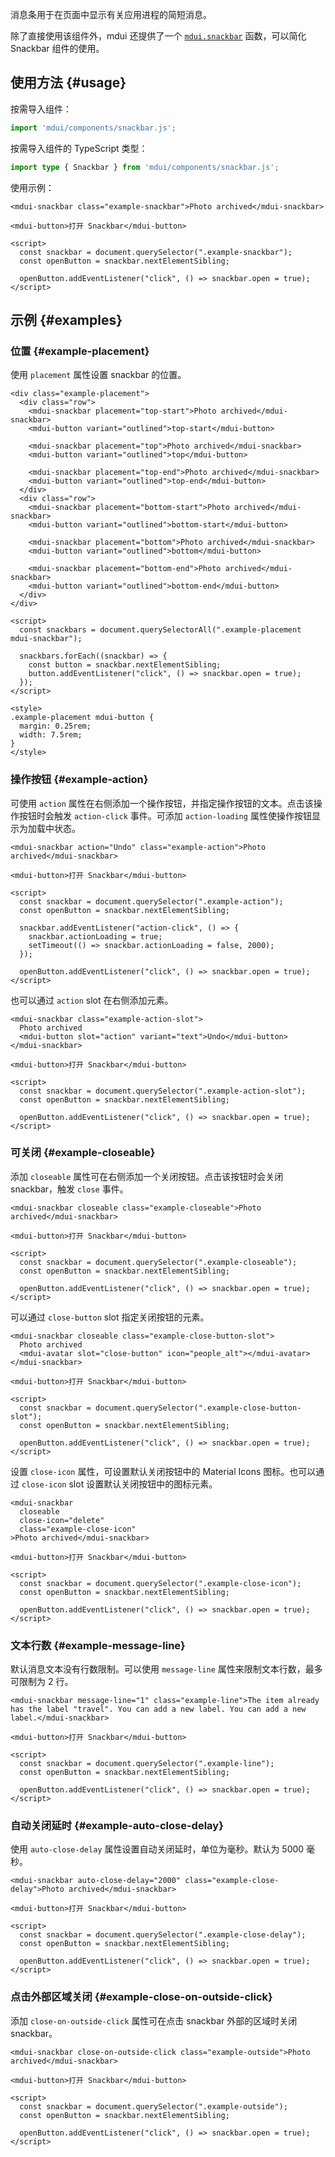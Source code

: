 消息条用于在页面中显示有关应用进程的简短消息。

除了直接使用该组件外，mdui 还提供了一个 [`mdui.snackbar`](/docs/2/functions/snackbar) 函数，可以简化 Snackbar 组件的使用。

## 使用方法 {#usage}

按需导入组件：

```js
import 'mdui/components/snackbar.js';
```

按需导入组件的 TypeScript 类型：

```ts
import type { Snackbar } from 'mdui/components/snackbar.js';
```

使用示例：

```html,example
<mdui-snackbar class="example-snackbar">Photo archived</mdui-snackbar>

<mdui-button>打开 Snackbar</mdui-button>

<script>
  const snackbar = document.querySelector(".example-snackbar");
  const openButton = snackbar.nextElementSibling;

  openButton.addEventListener("click", () => snackbar.open = true);
</script>
```

## 示例 {#examples}

### 位置 {#example-placement}

使用 `placement` 属性设置 snackbar 的位置。

```html,example,expandable
<div class="example-placement">
  <div class="row">
    <mdui-snackbar placement="top-start">Photo archived</mdui-snackbar>
    <mdui-button variant="outlined">top-start</mdui-button>

    <mdui-snackbar placement="top">Photo archived</mdui-snackbar>
    <mdui-button variant="outlined">top</mdui-button>

    <mdui-snackbar placement="top-end">Photo archived</mdui-snackbar>
    <mdui-button variant="outlined">top-end</mdui-button>
  </div>
  <div class="row">
    <mdui-snackbar placement="bottom-start">Photo archived</mdui-snackbar>
    <mdui-button variant="outlined">bottom-start</mdui-button>

    <mdui-snackbar placement="bottom">Photo archived</mdui-snackbar>
    <mdui-button variant="outlined">bottom</mdui-button>

    <mdui-snackbar placement="bottom-end">Photo archived</mdui-snackbar>
    <mdui-button variant="outlined">bottom-end</mdui-button>
  </div>
</div>

<script>
  const snackbars = document.querySelectorAll(".example-placement mdui-snackbar");

  snackbars.forEach((snackbar) => {
    const button = snackbar.nextElementSibling;
    button.addEventListener("click", () => snackbar.open = true);
  });
</script>

<style>
.example-placement mdui-button {
  margin: 0.25rem;
  width: 7.5rem;
}
</style>
```

### 操作按钮 {#example-action}

可使用 `action` 属性在右侧添加一个操作按钮，并指定操作按钮的文本。点击该操作按钮时会触发 `action-click` 事件。可添加 `action-loading` 属性使操作按钮显示为加载中状态。

```html,example,expandable
<mdui-snackbar action="Undo" class="example-action">Photo archived</mdui-snackbar>

<mdui-button>打开 Snackbar</mdui-button>

<script>
  const snackbar = document.querySelector(".example-action");
  const openButton = snackbar.nextElementSibling;

  snackbar.addEventListener("action-click", () => {
    snackbar.actionLoading = true;
    setTimeout(() => snackbar.actionLoading = false, 2000);
  });

  openButton.addEventListener("click", () => snackbar.open = true);
</script>
```

也可以通过 `action` slot 在右侧添加元素。

```html,example,expandable
<mdui-snackbar class="example-action-slot">
  Photo archived
  <mdui-button slot="action" variant="text">Undo</mdui-button>
</mdui-snackbar>

<mdui-button>打开 Snackbar</mdui-button>

<script>
  const snackbar = document.querySelector(".example-action-slot");
  const openButton = snackbar.nextElementSibling;

  openButton.addEventListener("click", () => snackbar.open = true);
</script>
```

### 可关闭 {#example-closeable}

添加 `closeable` 属性可在右侧添加一个关闭按钮。点击该按钮时会关闭 snackbar，触发 `close` 事件。

```html,example,expandable
<mdui-snackbar closeable class="example-closeable">Photo archived</mdui-snackbar>

<mdui-button>打开 Snackbar</mdui-button>

<script>
  const snackbar = document.querySelector(".example-closeable");
  const openButton = snackbar.nextElementSibling;

  openButton.addEventListener("click", () => snackbar.open = true);
</script>
```

可以通过 `close-button` slot 指定关闭按钮的元素。

```html,example,expandable
<mdui-snackbar closeable class="example-close-button-slot">
  Photo archived
  <mdui-avatar slot="close-button" icon="people_alt"></mdui-avatar>
</mdui-snackbar>

<mdui-button>打开 Snackbar</mdui-button>

<script>
  const snackbar = document.querySelector(".example-close-button-slot");
  const openButton = snackbar.nextElementSibling;

  openButton.addEventListener("click", () => snackbar.open = true);
</script>
```

设置 `close-icon` 属性，可设置默认关闭按钮中的 Material Icons 图标。也可以通过 `close-icon` slot 设置默认关闭按钮中的图标元素。

```html,example,expandable
<mdui-snackbar
  closeable
  close-icon="delete"
  class="example-close-icon"
>Photo archived</mdui-snackbar>

<mdui-button>打开 Snackbar</mdui-button>

<script>
  const snackbar = document.querySelector(".example-close-icon");
  const openButton = snackbar.nextElementSibling;

  openButton.addEventListener("click", () => snackbar.open = true);
</script>
```

### 文本行数 {#example-message-line}

默认消息文本没有行数限制。可以使用 `message-line` 属性来限制文本行数，最多可限制为 2 行。

```html,example,expandable
<mdui-snackbar message-line="1" class="example-line">The item already has the label "travel". You can add a new label. You can add a new label.</mdui-snackbar>

<mdui-button>打开 Snackbar</mdui-button>

<script>
  const snackbar = document.querySelector(".example-line");
  const openButton = snackbar.nextElementSibling;

  openButton.addEventListener("click", () => snackbar.open = true);
</script>
```

### 自动关闭延时 {#example-auto-close-delay}

使用 `auto-close-delay` 属性设置自动关闭延时，单位为毫秒。默认为 5000 毫秒。

```html,example,expandable
<mdui-snackbar auto-close-delay="2000" class="example-close-delay">Photo archived</mdui-snackbar>

<mdui-button>打开 Snackbar</mdui-button>

<script>
  const snackbar = document.querySelector(".example-close-delay");
  const openButton = snackbar.nextElementSibling;

  openButton.addEventListener("click", () => snackbar.open = true);
</script>
```

### 点击外部区域关闭 {#example-close-on-outside-click}

添加 `close-on-outside-click` 属性可在点击 snackbar 外部的区域时关闭 snackbar。

```html,example,expandable
<mdui-snackbar close-on-outside-click class="example-outside">Photo archived</mdui-snackbar>

<mdui-button>打开 Snackbar</mdui-button>

<script>
  const snackbar = document.querySelector(".example-outside");
  const openButton = snackbar.nextElementSibling;

  openButton.addEventListener("click", () => snackbar.open = true);
</script>
```
